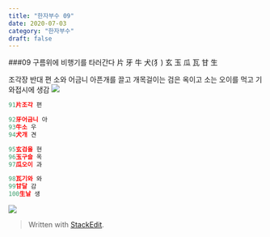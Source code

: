 ```yaml
---
title: "한자부수 09"
date: 2020-07-03
category: "한자부수"
draft: false
---
```


###09 구름위에 비행기를 타러간다
片 牙 牛 犬(犭) 玄 玉 瓜 瓦 甘 生

조각장 반대 편
소와       어금니 아픈개를 끌고 
개목걸이는 검은 옥이고 소는  오이를 먹고
기와접시에 생감
![](https://i.ibb.co/S74LRxk/2020-07-03-11-43-26.png)
```js
91片조각 편

92牙어금니 아
93牛소 우
94犬개 견

95玄검을 현
96玉구슬 옥
97瓜오이 과

98瓦기와 와
99甘달 감
100生날 생

```
![](https://i.ibb.co/G0thvDY/2020-06-26-11-19-52.png)

> Written with [StackEdit](https://stackedit.io/).
<!--stackedit_data:
eyJoaXN0b3J5IjpbLTE5MDA1OTk2NzEsMTg4MjA1NzQ3NCwzMz
M2NTE5MTMsLTI1MTg4Njc5MiwxODQ4MTk1OTQ1XX0=
-->